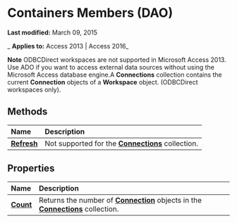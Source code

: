 
# Containers Members (DAO)

 **Last modified:** March 09, 2015

 _ **Applies to:** Access 2013 | Access 2016_

 **Note**  ODBCDirect workspaces are not supported in Microsoft Access 2013. Use ADO if you want to access external data sources without using the Microsoft Access database engine.A  **Connections** collection contains the current **Connection** objects of a **Workspace** object. (ODBCDirect workspaces only).


## Methods



|**Name**|**Description**|
|:-----|:-----|
|**[Refresh](a4fe114a-9209-4a01-b7c8-8e83bc5adb04.md)**|Not supported for the  **[Connections](65d073be-a84b-e3f2-cb43-b87ffa60e497.md)** collection.|

## Properties



|**Name**|**Description**|
|:-----|:-----|
|**[Count](3b0bf865-a4d5-82bb-c1a9-9957f110db4c.md)**|Returns the number of  **[Connection](f469b04e-2539-6b53-31f2-85fe22fcc2fc.md)** objects in the **[Connections](65d073be-a84b-e3f2-cb43-b87ffa60e497.md)** collection.|
